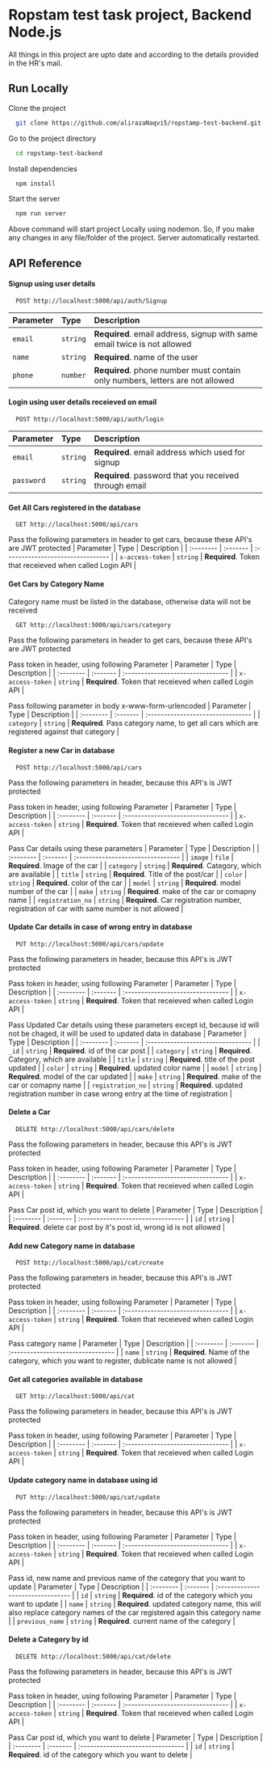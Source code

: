 
# Ropstam test task project, Backend Node.js

All things in this project are upto date and according to the details provided in the HR's mail.


## Run Locally

Clone the project

```bash
  git clone https://github.com/alirazaNaqvi5/ropstamp-test-backend.git
```

Go to the project directory

```bash
  cd ropstamp-test-backend
```

Install dependencies

```bash
  npm install
```

Start the server

```bash
  npm run server
```
Above command will start project Locally using nodemon. So, if you make any changes in any file/folder of the project. Server automatically restarted.


## API Reference

#### Signup using user details

```http
  POST http://localhost:5000/api/auth/Signup
```

| Parameter | Type     | Description                |
| :-------- | :------- | :------------------------- |
| `email` | `string` | **Required**. email address, signup with same email twice is not allowed |
| `name` | `string` | **Required**. name of the user |
| `phone` | `number` | **Required**. phone number must contain only numbers, letters are not allowed |


#### Login using user details receieved on email

```http
  POST http://localhost:5000/api/auth/login
```

| Parameter | Type     | Description                |
| :-------- | :------- | :------------------------- |
| `email` | `string` | **Required**. email address which used for signup |
| `password` | `string` | **Required**. password that you received through email |


#### Get All Cars registered in the database

```http
  GET http://localhost:5000/api/cars
```
Pass the following parameters in header to get cars, because these API's are JWT protected
| Parameter | Type     | Description                       |
| :-------- | :------- | :-------------------------------- |
| `x-access-token`      | `string` | **Required**. Token that receieved when called Login API |


#### Get Cars by Category Name
Category name must be listed in the database, otherwise data will not be received

```http
  GET http://localhost:5000/api/cars/category
```
Pass the following parameters in header to get cars, because these API's are JWT protected

Pass token in header, using following Parameter
| Parameter | Type     | Description                       |
| :-------- | :------- | :-------------------------------- |
| `x-access-token`      | `string` | **Required**. Token that receieved when called Login API |

Pass following parameter in body x-www-form-urlencoded 
| Parameter | Type     | Description                       |
| :-------- | :------- | :-------------------------------- |
| `category`      | `string` | **Required**. Pass category name, to get all cars which are registered against that category  |



#### Register a new Car in database


```http
  POST http://localhost:5000/api/cars
```
Pass the following parameters in header, because this API's is JWT protected

Pass token in header, using following Parameter
| Parameter | Type     | Description                       |
| :-------- | :------- | :-------------------------------- |
| `x-access-token`      | `string` | **Required**. Token that receieved when called Login API |

Pass Car details using these parameters
| Parameter | Type     | Description                       |
| :-------- | :------- | :-------------------------------- |
| `image`      | `file` | **Required**. Image of the car  |
| `category`      | `string` | **Required**. Category, which are available  |
| `title`      | `string` | **Required**. Title of the post/car  |
| `color`      | `string` | **Required**. color of the car  |
| `model`      | `string` | **Required**. model number of the car  |
| `make`      | `string` | **Required**. make of the car or comapny name  |
| `registration_no`      | `string` | **Required**. Car registration number, registration of car with same number is not allowed   |


#### Update Car details in case of wrong entry in database


```http
  PUT http://localhost:5000/api/cars/update
```
Pass the following parameters in header, because this API's is JWT protected

Pass token in header, using following Parameter
| Parameter | Type     | Description                       |
| :-------- | :------- | :-------------------------------- |
| `x-access-token`      | `string` | **Required**. Token that receieved when called Login API |

Pass Updated Car details using these parameters except id, because id will not be chaged, it will be used to updated data in database
| Parameter | Type     | Description                       |
| :-------- | :------- | :-------------------------------- |
| `_id`      | `string` | **Required**. id of the car post  |
| `category`      | `string` | **Required**. Category, which are available  |
| `title`      | `string` | **Required**. title of the post updated  |
| `color`      | `string` | **Required**. updated color name  |
| `model`      | `string` | **Required**. model of the car updated  |
| `make`      | `string` | **Required**. make of the car or comapny name  |
| `registration_no`      | `string` | **Required**. updated registration number in case wrong entry at the time of registration   |



#### Delete a Car


```http
  DELETE http://localhost:5000/api/cars/delete
```
Pass the following parameters in header, because this API's is JWT protected

Pass token in header, using following Parameter
| Parameter | Type     | Description                       |
| :-------- | :------- | :-------------------------------- |
| `x-access-token`      | `string` | **Required**. Token that receieved when called Login API |

Pass Car post id, which you want to delete
| Parameter | Type     | Description                       |
| :-------- | :------- | :-------------------------------- |
| `id`      | `string` | **Required**. delete car post by it's post id, wrong id is not allowed  |



#### Add new Category name in database


```http
  POST http://localhost:5000/api/cat/create
```
Pass the following parameters in header, because this API's is JWT protected

Pass token in header, using following Parameter
| Parameter | Type     | Description                       |
| :-------- | :------- | :-------------------------------- |
| `x-access-token`      | `string` | **Required**. Token that receieved when called Login API |

Pass category name
| Parameter | Type     | Description                       |
| :-------- | :------- | :-------------------------------- |
| `name`      | `string` | **Required**. Name of the category, which you want to register, dublicate name is not allowed  |


#### Get all categories available in database


```http
  GET http://localhost:5000/api/cat
```
Pass the following parameters in header, because this API's is JWT protected

Pass token in header, using following Parameter
| Parameter | Type     | Description                       |
| :-------- | :------- | :-------------------------------- |
| `x-access-token`      | `string` | **Required**. Token that receieved when called Login API |



#### Update category name in database using id


```http
  PUT http://localhost:5000/api/cat/update
```
Pass the following parameters in header, because this API's is JWT protected

Pass token in header, using following Parameter
| Parameter | Type     | Description                       |
| :-------- | :------- | :-------------------------------- |
| `x-access-token`      | `string` | **Required**. Token that receieved when called Login API |


Pass id, new name and previous name  of the category that you want to update
| Parameter | Type     | Description                       |
| :-------- | :------- | :-------------------------------- |
| `id`      | `string` | **Required**. id of the category which you want to update |
| `name`      | `string` | **Required**. updated category name, this will also replace category names of the car registered again this category name |
| `previous_name`      | `string` | **Required**. current name of the category |


#### Delete a Category by id


```http
  DELETE http://localhost:5000/api/cat/delete
```
Pass the following parameters in header, because this API's is JWT protected

Pass token in header, using following Parameter
| Parameter | Type     | Description                       |
| :-------- | :------- | :-------------------------------- |
| `x-access-token`      | `string` | **Required**. Token that receieved when called Login API |

Pass Car post id, which you want to delete
| Parameter | Type     | Description                       |
| :-------- | :------- | :-------------------------------- |
| `id`      | `string` | **Required**. id of the category which you want to delete  |
